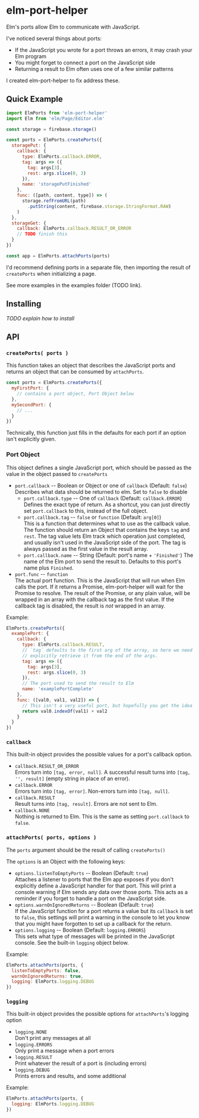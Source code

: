 # elm-port-helper

Elm's ports allow Elm to communicate with JavaScript.

I've noticed several things about ports:

* If the JavaScript you wrote for a port throws an errors, it may crash your Elm program
* You might forget to connect a port on the JavaScript side
* Returning a result to Elm often uses one of a few similar patterns

I created elm-port-helper to fix address these.

## Quick Example

```js
import ElmPorts from 'elm-port-helper'
import Elm from 'elm/Page/Editor.elm'

const storage = firebase.storage()

const ports = ElmPorts.createPorts({
  storagePut: {
    callback: {
      type: ElmPorts.callback.ERROR,
      tag: args => ({
        tag: args[3],
        rest: args.slice(0, 3)
      }),
      name: 'storagePutFinished'
    },
    func: ([path, content, type]) => (
      storage.refFromURL(path)
        .putString(content, firebase.storage.StringFormat.RAW)
    )
  },
  storageGet: {
    callback: ElmPorts.callback.RESULT_OR_ERROR
    // TODO finish this
  }
})

const app = ElmPorts.attachPorts(ports)
```

I'd recommend defining ports in a separate file, then importing the result of
`createPorts` when initializing a page.

See more examples in the examples folder (TODO link).

## Installing

*TODO explain how to install*

## API

### `createPorts( ports )`

This function takes an object that describes the JavaScript ports and returns
an object that can be consumed by `attachPorts`.

```js
const ports = ElmPorts.createPorts({
  myFirstPort: {
    // contains a port object, Port Object below
  },
  mySecondPort: {
    // ...
  }
})
```

Technically, this function just fills in the defaults for each port if an option
isn't explicitly given.

### Port Object

This object defines a single JavaScript port, which should be passed as the value
in the object passed to `createPorts`

* `port.callback` -- Boolean or Object or one of `callback` (Default: `false`)  
  Describes what data should be returned to elm. Set to `false` to disable
  * `port.callback.type` -- One of `callback` (Default: `callback.ERROR`)  
    Defines the exact type of return. As a shortcut, you can just directly set
    `port.callback` to this, instead of the full object.
  * `port.callback.tag` -- `false` or `function` (Default: `arg[0]`)  
    This is a function that determines what to use as the callback value. The
    function should return an Object that contains the keys `tag` and `rest`. The
    tag value lets Elm track which operation just completed, and usually isn't
    used in the JavaScript side of the port. The tag is always passed as the first
    value in the result array.
  * `port.callback.name` -- String (Default: port's name + `'Finished'`)
    The name of the Elm port to send the result to. Defaults to this port's name
    plus `Finished`.
* `port.func` -- `function`  
  The actual port function. This is the JavaScript that will run when Elm calls
  the port. If it returns a Promise, elm-port-helper will wait for the Promise
  to resolve. The result of the Promise, or any plain value, will be wrapped in
  an array with the callback tag as the first value. If the callback tag is
  disabled, the result is *not* wrapped in an array.

Example:
```js
ElmPorts.createPorts({
  examplePort: {
    callback: {
      type: ElmPorts.callback.RESULT,
      // `tag` defaults to the first arg of the array, so here we need to
      // explicitly retrieve it from the end of the args.
      tag: args => ({
        tag: args[3],
        rest: args.slice(0, 3)
      }),
      // The port used to send the result to Elm
      name: 'examplePortComplete'
    },
    func: ([val0, val1, val2]) => {
      // This isn't a very useful port, but hopefully you get the idea
      return val0.indexOf(val1) + val2
    }
  }
})
```

### `callback`

This built-in object provides the possible values for a port's callback option.

* `callback.RESULT_OR_ERROR`  
  Errors turn into `[tag, error, null]`. A successful result turns into
  `[tag, '', result]` (empty string in place of an error).
* `callback.ERROR`  
  Errors turn into `[tag, error]`. Non-errors turn into `[tag, null]`.
* `callback.RESULT`  
  Result turns into `[tag, result]`. Errors are not sent to Elm.
* `callback.NONE`  
  Nothing is returned to Elm. This is the same as setting `port.callback` to
  `false`.


### `attachPorts( ports, options )`

The `ports` argument should be the result of calling `createPorts()`

The `options` is an Object with the following keys:

* `options.listenToEmptyPorts` -- Boolean (Default: `true`)  
  Attaches a listener to ports that the Elm app exposes if you don't explicitly
  define a JavaScript handler for that port. This will print a console warning
  if Elm sends any data over those ports. This acts as a reminder if you forget
  to handle a port on the JavaScript side.
* `options.warnOnIgnoredReturns` -- Boolean (Default: `true`)  
  If the JavaScript function for a port returns a value but its `callback` is set
  to `false`, this settings will print a warning in the console to let you know
  that you might have forgotten to set up a callback for the return.
* `options.logging` -- Boolean (Default: `logging.ERRORS`)  
  This sets what type of messages will be printed in the JavaScript console. See
  the built-in `logging` object below.

Example:
```js
ElmPorts.attachPorts(ports, {
  listenToEmptyPorts: false,
  warnOnIgnoredReturns: true,
  logging: ElmPorts.logging.DEBUG
})
```

### `logging`

This built-in object provides the possible options for `attachPorts`'s logging option

* `logging.NONE`  
  Don't print any messages at all
* `logging.ERRORS`  
  Only print a message when a port errors
* `logging.RESULT`  
  Print whatever the result of a port is (including errors)
* `logging.DEBUG`  
  Prints errors and results, and some additional

Example:
```js
ElmPorts.attachPorts(ports, {
  logging: ElmPorts.logging.DEBUG
})
```
